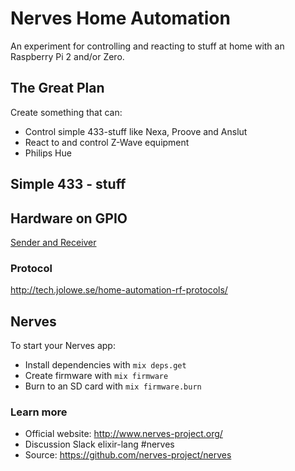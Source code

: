 # Nerves Home Automation
An experiment for controlling and reacting to stuff at home with an Raspberry Pi 2 and/or Zero.

## The Great Plan

Create something that can:

  * Control simple 433-stuff like Nexa, Proove and Anslut
  * React to and control Z-Wave equipment
  * Philips Hue

## Simple 433 - stuff

## Hardware on GPIO
[Sender and Receiver](https://www.kjell.com/se/sortiment/el-verktyg/elektronik/fjarrstyrning/sandar-och-mottagarmodul-433-mhz-p88905)

### Protocol
http://tech.jolowe.se/home-automation-rf-protocols/

## Nerves

To start your Nerves app:

  * Install dependencies with `mix deps.get`
  * Create firmware with `mix firmware`
  * Burn to an SD card with `mix firmware.burn`

### Learn more

  * Official website: http://www.nerves-project.org/
  * Discussion Slack elixir-lang #nerves
  * Source: https://github.com/nerves-project/nerves
